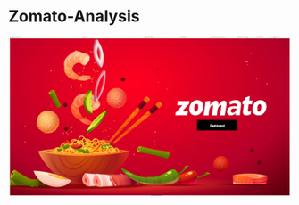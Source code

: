 # Zomato-Analysis

![image alt ](https://github.com/kakderushi/Zomato-Analysis/blob/45ecd6615c87f7ba97b197ad988625d835be6460/1st.png)
